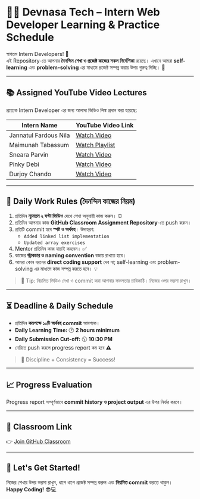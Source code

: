 # 👩‍💻 Devnasa Tech – Intern Web Developer Learning & Practice Schedule

স্বাগতম Intern Developers! 🎉  
এই Repository-তে আপনার **দৈনন্দিন শেখা ও প্রজেক্ট কাজের সকল নির্দেশিকা** রয়েছে। এখানে আমরা **self-learning** এবং **problem-solving** এর মাধ্যমে প্রজেক্ট সম্পন্ন করার উপর গুরুত্ব দিচ্ছি। 💪

---

## 📚 Assigned YouTube Video Lectures

প্রত্যেক Intern Developer এর জন্য আলাদা ভিডিও লিঙ্ক প্রদান করা হয়েছে:

| Intern Name | YouTube Video Link |
|------------|------------------|
| Jannatul Fardous Nila | [Watch Video](https://www.youtube.com/watch?v=xEDCEmqyvC8&t=454s) |
| Maimunah Tabassum | [Watch Playlist](https://www.youtube.com/playlist?list=PLhFBHuT4t3aCiG8KjDlgKubRMtwAQTi9I) |
| Sneara Parvin | [Watch Video](https://www.youtube.com/watch?v=ZVJlD2-qOQE&t=20236s) |
| Pinky Debi | [Watch Video](https://www.youtube.com/watch?v=Pez37wmUaQM&t=358s) |
| Durjoy Chando | [Watch Video](https://www.youtube.com/watch?v=xEnnRNH_lyw&t=226s) |

---

## 📝 Daily Work Rules (দৈনন্দিন কাজের নিয়ম)

1. প্রতিদিন **ন্যূনতম ২ ঘণ্টা ভিডিও** দেখে শেখা অনুযায়ী কাজ করুন। ⏰  
2. প্রতিদিন আপনার কাজ **GitHub Classroom Assignment Repository**-তে push করুন।  
3. প্রতিটি commit হবে **স্পষ্ট ও অর্থবহ**। উদাহরণ:  
   - `Added linked list implementation`  
   - `Updated array exercises`  
4. Mentor প্রতিদিন কাজ যাচাই করবেন। ✅  
5. কাজের **স্ট্রাকচার ও naming convention** বজায় রাখতে হবে।  
6. আমরা কোন ধরনের **direct coding support** দেব না; self-learning এবং problem-solving এর মাধ্যমে কাজ সম্পন্ন করতে হবে। 💡  

> 🔑 Tip: নিয়মিত ভিডিও দেখা ও commit করা আপনার সফলতার চাবিকাঠি। নিজের ওপর ভরসা রাখুন।  

---

## ⏳ Deadline & Daily Schedule

- প্রতিদিন **কমপক্ষে ১০টি অর্থবহ commit** আবশ্যক।  
- **Daily Learning Time:** 🕑 **2 hours minimum**  
- **Daily Submission Cut-off:** 🕥 **10:30 PM**  
- দেরিতে push করলে progress report কম হবে ⚠️  

> 📌 Discipline + Consistency = Success!  

---

## 📈 Progress Evaluation

Progress report সম্পূর্ণভাবে **commit history ও project output** এর উপর নির্ভর করবে।  

---

## 🔗 Classroom Link

👉 [Join GitHub Classroom](https://classroom.github.com/a/ON044S6Z)  

---

## 🚀 Let's Get Started!

নিজের শেখার উপর ভরসা রাখুন, ধাপে ধাপে প্রজেক্ট সম্পন্ন করুন এবং **নিয়মিত commit** করতে থাকুন।  
**Happy Coding!** 😎💻
